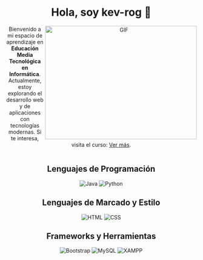 <h1 align="center">
  <span>Hola, soy <strong>kev-rog</strong> 👋</span>
</h1>

<a target="_blank" align="center">
  <img align="right" top="500" height="300" width="400" alt="GIF" src="https://media.giphy.com/media/SWoSkN6DxTszqIKEqv/giphy.gif">
</a>

<p align="center">
  Bienvenido a mi espacio de aprendizaje en <strong>Educación Media Tecnológica en Informática</strong>. Actualmente, estoy explorando el desarrollo web y de aplicaciones con tecnologías modernas. Si te interesa, visita el curso: 
  <a href="https://www.utu.edu.uy/educacion-media-tecnologica-informatica-enfasis-desarrollo-y-soporte-desarrollo-web-videojuegos" target="_blank">Ver más</a>.
</p>

<!-- Añadimos una sección que limpia la flotación -->
<div style="clear: both;"></div>

<h2 align="center">Lenguajes de Programación</h2>
<div align="center">
  <img src="https://img.shields.io/badge/-Java-007396?style=for-the-badge&logo=java&logoColor=ffffff&labelColor=282828" alt="Java">
  <img src="https://img.shields.io/badge/-Python-98b982?style=for-the-badge&logo=python&logoColor=ffffff&labelColor=282828" alt="Python">
</div>

<h2 align="center">Lenguajes de Marcado y Estilo</h2>
<div align="center">
  <img src="https://img.shields.io/badge/-HTML-c58545?style=for-the-badge&logo=html5&logoColor=c58545&labelColor=282828" alt="HTML">
  <img src="https://img.shields.io/badge/-CSS-d1a01f?style=for-the-badge&logo=css3&logoColor=d1a01f&labelColor=282828" alt="CSS">
</div>

<h2 align="center">Frameworks y Herramientas</h2>
<div align="center">
  <img src="https://img.shields.io/badge/-Bootstrap-563d7c?style=for-the-badge&logo=bootstrap&logoColor=ffffff&labelColor=282828" alt="Bootstrap">
  <img src="https://img.shields.io/badge/-MySQL-00758F?style=for-the-badge&logo=mysql&logoColor=ffffff&labelColor=282828" alt="MySQL">
  <img src="https://img.shields.io/badge/-XAMPP-FB7A24?style=for-the-badge&logo=xampp&logoColor=ffffff&labelColor=282828" alt="XAMPP">
</div>

